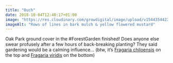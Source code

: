 ```yaml
---
title: "Ouch"
date: 2018-10-04T12:40:17+01:00
image: "https://res.cloudinary.com/growdigital/image/upload/v1544354422/strawberry-44374116624.jpg"
imageAlt: "Rows of lines in bark mulch & yellow flowered mustard"
---
```


Oak Park ground cover in the #ForestGarden finished! Does anyone else swear profusely after a few hours of back-breaking planting? They said gardening would be a calming influence… (btw, it’s [Fragaria chiloensis](http://temperate.theferns.info/viewtropical.php?id=Fragaria+chiloensis) on the top and [Fragaria viridis](http://temperate.theferns.info/viewtropical.php?id=Fragaria+viridis) on the bottom)
